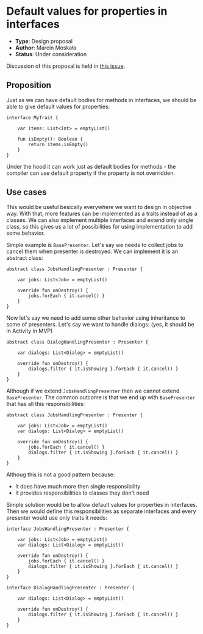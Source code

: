 # Default values for properties in interfaces

* **Type**: Design proposal
* **Author**: Marcin Moskała
* **Status**: Under consideration

Discussion of this proposal is held in [this issue](https://github.com/Kotlin/KEEP/issues/XXX).

## Proposition

Just as we can have default bodies for methods in interfaces, we should be able to give default values for properties:

```
interface MyTrait {
    
    var items: List<Int> = emptyList()
    
    fun isEmpty(): Boolean {
        return items.isEmpty()
    }
}
```

Under the hood it can work just as default bodies for methods - the compiler can use default property if the property is not overridden.

## Use cases

This would be useful besically everywhere we want to design in objective way. With that, more features can be implemented as a traits instead of as a classes. We can also implement multiple interfaces and extend only single class, so this gives us a lot of possibilities for using implementation to add some behavior.

Simple example is `BasePresenter`. Let's say we needs to collect jobs to cancel them when presenter is destroyed. We can implement it is an abstract class:

```
abstract class JobsHandlingPresenter : Presenter {

    var jobs: List<Job> = emptyList()

    override fun onDestroy() {
        jobs.forEach { it.cancel() }
    }
}
```

Now let's say we need to add some other behavior using inheritance to some of presenters. Let's say we want to handle dialogs: (yes, it should be in Activity in MVP) 

```
abstract class DialogHandlingPresenter : Presenter {

    var dialogs: List<Dialog> = emptyList()

    override fun onDestroy() {
        dialogs.filter { it.isShowing }.forEach { it.cancel() }
    }
}
```

Although if we extend `JobsHandlingPresenter` then we cannot extend `BasePresenter`. The common outcome is that we end up with `BasePresenter` that has all this responsibilities:
```
abstract class JobsHandlingPresenter : Presenter {

    var jobs: List<Job> = emptyList()
    var dialogs: List<Dialog> = emptyList()

    override fun onDestroy() {
        jobs.forEach { it.cancel() }
        dialogs.filter { it.isShowing }.forEach { it.cancel() }
    }
}
```

Althoug this is not a good pattern because:
 * It does have much more then single responsibility
 * It provides responsibilities to classes they don't need

Simple solution would be to allow default values for properties in interfaces. Then we would define this responsibilities as separate interfaces and every presenter would use only traits it needs:
```
interface JobsHandlingPresenter : Presenter {

    var jobs: List<Job> = emptyList()
    var dialogs: List<Dialog> = emptyList()

    override fun onDestroy() {
        jobs.forEach { it.cancel() }
        dialogs.filter { it.isShowing }.forEach { it.cancel() }
    }
}

interface DialogHandlingPresenter : Presenter {

    var dialogs: List<Dialog> = emptyList()

    override fun onDestroy() {
        dialogs.filter { it.isShowing }.forEach { it.cancel() }
    }
}
```
